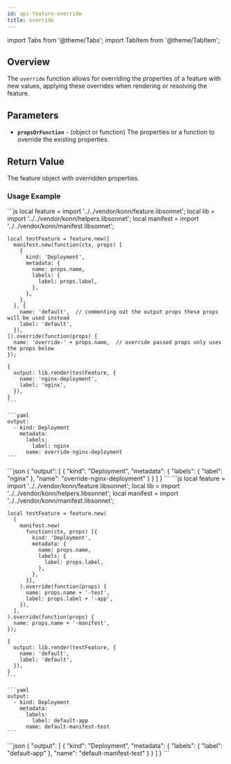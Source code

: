 ```yaml
---
id: api-feature-override
title: override
---
```


import Tabs from '@theme/Tabs';
import TabItem from '@theme/TabItem';



## Overview
The `override` function allows for overriding the properties of a feature with new values, applying these overrides when rendering or resolving the feature.

## Parameters
- **`propsOrFunction`** - (object or function) The properties or a function to override the existing properties.

## Return Value
The feature object with overridden properties.

### Usage Example


<Tabs>
    <TabItem value="jsonnet" label="Jsonnet" default>
    ```js
    local feature = import '../../vendor/konn/feature.libsonnet';
    local lib = import '../../vendor/konn/helpers.libsonnet';
    local manifest = import '../../vendor/konn/manifest.libsonnet';

    local testFeature = feature.new([
      manifest.new(function(ctx, props) [
        {
          kind: 'Deployment',
          metadata: {
            name: props.name,
            labels: {
              label: props.label,
            },
          },
        },
      ], {
        name: 'default',  // commenting out the output props these props will be used instead
        label: 'default',
      }),
    ]).override(function(props) {
      name: 'override-' + props.name,  // override passed props only uses the props below
    });

    {
      output: lib.render(testFeature, {
        name: 'nginx-deployment',
        label: 'nginx',
      }),
    }
    ```
  </TabItem>
  <TabItem value="yaml" label="YAML Output">

    ```yaml
    output:
      - kind: Deployment
        metadata:
          labels:
            label: nginx
          name: override-nginx-deployment
    ```
  </TabItem>
  <TabItem value="json" label="JSON Output">
    ```json
    {
       "output": [
          {
             "kind": "Deployment",
             "metadata": {
                "labels": {
                   "label": "nginx"
                },
                "name": "override-nginx-deployment"
             }
          }
       ]
    }
    ```  
    </TabItem>
</Tabs>

<Tabs>
    <TabItem value="jsonnet" label="Jsonnet" default>
    ```js
    local feature = import '../../vendor/konn/feature.libsonnet';
    local lib = import '../../vendor/konn/helpers.libsonnet';
    local manifest = import '../../vendor/konn/manifest.libsonnet';

    local testFeature = feature.new(
      [
        manifest.new(
          function(ctx, props) [{
            kind: 'Deployment',
            metadata: {
              name: props.name,
              labels: {
                label: props.label,
              },
            },
          }],
        ).override(function(props) {
          name: props.name + '-test',
          label: props.label + '-app',
        }),
      ],
    ).override(function(props) {
      name: props.name + '-manifest',
    });

    {
      output: lib.render(testFeature, {
        name: 'default',
        label: 'default',
      }),
    }
    ```
  </TabItem>
  <TabItem value="yaml" label="YAML Output">

    ```yaml
    output:
      - kind: Deployment
        metadata:
          labels:
            label: default-app
          name: default-manifest-test
    ```
  </TabItem>
  <TabItem value="json" label="JSON Output">
    ```json
    {
       "output": [
          {
             "kind": "Deployment",
             "metadata": {
                "labels": {
                   "label": "default-app"
                },
                "name": "default-manifest-test"
             }
          }
       ]
    }
    ```  
    </TabItem>
</Tabs>
